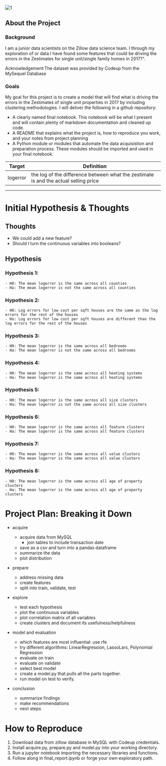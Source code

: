 ![1](https://user-images.githubusercontent.com/102172479/172487815-8c9955eb-f3da-44c0-b29a-5401d9424e2a.jpeg)

## About the Project

### Background

I am a junior data scientists on the Zillow data science team. I through my exploration of or data I have found some features that could be driving the errors in the Zestimates for single unit/single family homes in 2017?". 


Acknowledgement:The dataset was provided by Codeup from the MySequel Database

### Goals

My goal for this project is to create a model that will find what is driving the errors in the Zestimates of single unit properties in 2017 by including clustering methodologies. I will deliver the following in a github repository:

- A clearly named final notebook. This notebook will be what I present and will contain plenty of markdown documentation and cleaned up code.
- A README that explains what the project is, how to reproduce you work, and your notes from project planning
- A Python module or modules that automate the data acquisistion and preparation process. These modules should be imported and used in your final notebook.



| Target   | Definition                                                                           |
| -------- | ------------------------------------------------------------------------------------ |
| logerror | the log of the difference between what the zestimate is and the actual selling price |
------------------------------------


# Initial Hypothesis & Thoughts

## Thoughts

- We could add a new feature?
- Should I turn the continuous variables into booleans?

## Hypothesis

### Hypothesis 1:

    - H0: The mean logerror is the same across all counties
    - Ha: The mean logerror is not the same across all counties

### Hypothesis 2:

    - H0: Log errors for low cost per sqft houses are the same as the log errors for the rest of the houses
    - Ha: Log errors for low cost per sqft houses are different than the log errors for the rest of the houses

### Hypothesis 3:

    - H0: The mean logerror is the same across all bedrooms
    - Ha: The mean logerror is not the same across all bedrooms

### Hypothesis 4:

    - H0: The mean logerror is the same across all heating systems
    - Ha: The mean logerror is the same across all heating systems

### Hypothesis 5:

    - H0: The mean logerror is the same across all size clusters
    - Ha: The mean logerror is not the same across all size clusters

### Hypothesis 6:

    - H0: The mean logerror is the same across all feature clusters
    - Ha: The mean logerror is the same across all feature clusters

### Hypothesis 7:

    - H0: The mean logerror is the same across all value clusters
    - Ha: The mean logerror is the same across all value clusters

### Hypothesis 8:

    - H0: The mean logerror is the same across all age of property clusters
    - Ha: The mean logerror is the same across all age of property clusters


# Project Plan: Breaking it Down

- acquire

    - acquire data from MySQL
        - join tables to include transaction date
    - save as a csv and turn into a pandas dataframe
    - summarize the data
    - plot distribution

- prepare

    - address missing data
    - create features
    - split into train, validate, test
    
- explore

    - test each hypothesis
    - plot the continuous variables
    - plot correlation matrix of all variables
    - create clusters and document its usefulness/helpfulness

- model and evaluation

    - which features are most influential: use rfe
    - try different algorithms: LinearRegression, LassoLars, Polynomial Regression
    - evaluate on train
    - evaluate on validate
    - select best model
    - create a model.py that pulls all the parts together.
    - run model on test to verify.

- conclusion

    - summarize findings
    - make recommendations
    - next steps


# How to Reproduce

1. Download data from zillow database in MySQL with Codeup credentials.
2. Install acquire.py, prepare.py and model.py into your working directory.
3. Run a jupyter notebook importing the necessary libraries and functions.
4. Follow along in final_report.ipynb or forge your own exploratory path.
